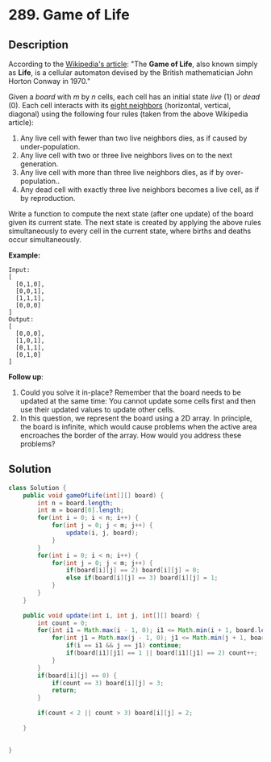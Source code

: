 # 289. Game of Life

## Description

According to the [Wikipedia's article](https://en.wikipedia.org/wiki/Conway%27s_Game_of_Life): "The **Game of Life**, also known simply as **Life**, is a cellular automaton devised by the British mathematician John Horton Conway in 1970."

Given a *board* with *m* by *n* cells, each cell has an initial state *live* (1) or *dead* (0). Each cell interacts with its [eight neighbors](https://en.wikipedia.org/wiki/Moore_neighborhood) (horizontal, vertical, diagonal) using the following four rules (taken from the above Wikipedia article):

1. Any live cell with fewer than two live neighbors dies, as if caused by under-population.
2. Any live cell with two or three live neighbors lives on to the next generation.
3. Any live cell with more than three live neighbors dies, as if by over-population..
4. Any dead cell with exactly three live neighbors becomes a live cell, as if by reproduction.

Write a function to compute the next state (after one update) of the board given its current state. The next state is created by applying the above rules simultaneously to every cell in the current state, where births and deaths occur simultaneously.

**Example:**

```
Input: 
[
  [0,1,0],
  [0,0,1],
  [1,1,1],
  [0,0,0]
]
Output: 
[
  [0,0,0],
  [1,0,1],
  [0,1,1],
  [0,1,0]
]
```

**Follow up**:

1. Could you solve it in-place? Remember that the board needs to be updated at the same time: You cannot update some cells first and then use their updated values to update other cells.
2. In this question, we represent the board using a 2D array. In principle, the board is infinite, which would cause problems when the active area encroaches the border of the array. How would you address these problems?

## Solution

```java
class Solution {
    public void gameOfLife(int[][] board) {
        int n = board.length;
        int m = board[0].length;
        for(int i = 0; i < n; i++) {
            for(int j = 0; j < m; j++) {
                update(i, j, board);
            }
        }
        for(int i = 0; i < n; i++) {
            for(int j = 0; j < m; j++) {
                if(board[i][j] == 2) board[i][j] = 0;
                else if(board[i][j] == 3) board[i][j] = 1;
            }
        }
    }
    
    public void update(int i, int j, int[][] board) {
        int count = 0;
        for(int i1 = Math.max(i - 1, 0); i1 <= Math.min(i + 1, board.length - 1); i1++) {
            for(int j1 = Math.max(j - 1, 0); j1 <= Math.min(j + 1, board[0].length - 1); j1++) {
                if(i == i1 && j == j1) continue;
                if(board[i1][j1] == 1 || board[i1][j1] == 2) count++;
            }
        }
        if(board[i][j] == 0) {
            if(count == 3) board[i][j] = 3;
            return;
        }
        
        if(count < 2 || count > 3) board[i][j] = 2;
        
    }
    

}
```

